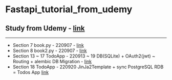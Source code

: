 # Fastapi_tutorial_from_udemy
## Study from Udemy - [link](https://www.udemy.com/course/fastapi-the-complete-course/)
---
- Section 7 book.py - 220907 - [link](https://github.com/JYPark-Code/fast_api_tutorial_udemy/tree/Main/Projects/Book_Project/books.py)
- Section 8 book2.py - 220907 - [link](https://github.com/JYPark-Code/fast_api_tutorial_udemy/tree/Main/Projects/Book_Project/books2.py)
- Section 13 ~ 17 TodoApp - 220913 ~ 19 DB(SQLite) + OAuth2(jwt) ~ Routing + alembic DB Migration - [link](https://github.com/JYPark-Code/fast_api_tutorial_udemy/tree/Main/Projects/Alembic_Project)
- Section 18 TodoApp - 220920 JinJa2Template + sync PostgreSQL RDB = Todos App [link](https://github.com/JYPark-Code/fast_api_tutorial_udemy/tree/Main/Projects/Web_Project/TodoApp)
